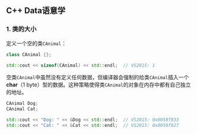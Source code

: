 ## C++ Data语意学

### 1. 类的大小
定义一个空的类`CAnimal`：
```C++
class CAnimal {};

std::cout << sizeof(CAnimal) << std::endl;  // VS2015: 1
```

空类`CAnimal`中虽然没有定义任何数据，但编译器会强制的给类`CAnimal`插入一个**char**（1 byte）型的数据。这种策略使得类`CAnimal`的对象在内存中都有自己独立的地址。
```C++
CAnimal Dog;
CAnimal Cat;

std::cout << "Dog: " << &Dog << std::endl;  // VS2015: 0x0058f833
std::cout << "Cat: " << &Cat << std::endl;  // VS2015: 0x0058f827
```
